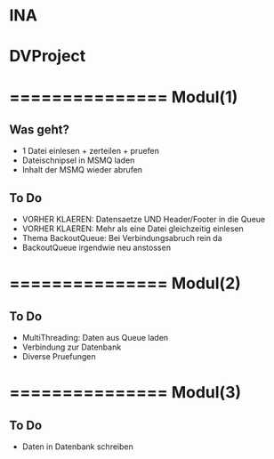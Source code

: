 INA
===============
   DVProject
===============


===============
    Modul(1)
===============

Was geht?
---------------------------------------
- 1 Datei einlesen + zerteilen + pruefen
- Dateischnipsel in MSMQ laden
- Inhalt der MSMQ wieder abrufen

To Do
---------------------------------------
- VORHER KLAEREN: Datensaetze UND Header/Footer in die Queue 
- VORHER KLAEREN: Mehr als eine Datei gleichzeitig einlesen
- Thema BackoutQueue: Bei Verbindungsabruch rein da
- BackoutQueue irgendwie neu anstossen


===============
    Modul(2)
===============

To Do
---------------------------------------
- MultiThreading: Daten aus Queue laden
- Verbindung zur Datenbank
- Diverse Pruefungen

===============
    Modul(3)
===============

To Do
---------------------------------------
- Daten in Datenbank schreiben